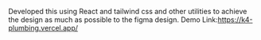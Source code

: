 Developed this using React and tailwind css and other utilities to achieve the design as much as possible to the figma design.
Demo Link:https://k4-plumbing.vercel.app/
 
